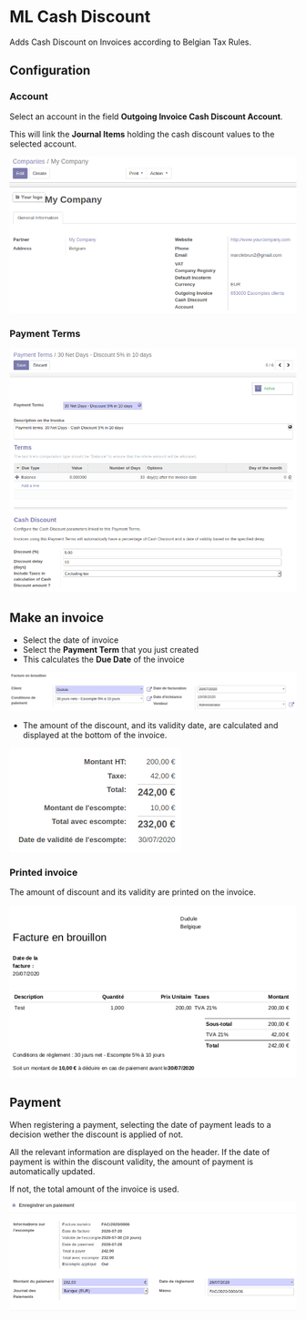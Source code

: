 # ML Cash Discount

Adds Cash Discount on Invoices according to Belgian Tax Rules.

## Configuration

### Account

Select an account in the field __Outgoing Invoice Cash Discount Account__.

This will link the __Journal Items__ holding the cash discount
values to the selected account.

![Configuration](static/description/img01.png)

### Payment Terms

![Payment Terms](static/description/img02.png)

## Make an invoice

* Select the date of invoice
* Select the __Payment Term__ that you just created
* This calculates the __Due Date__ of the invoice

![Invoice Header](static/description/img03.png)

* The amount of the discount, and its validity date, are
calculated and displayed at the bottom of the invoice.

![Invoice Totals](static/description/img04.png)

### Printed invoice

The amount of discount and its validity are printed on
the invoice.

![Printed Invoice](static/description/img05.png)

## Payment

When registering a payment, selecting the date of payment
leads to a decision wether the discount is applied of not.

All the relevant information are displayed on the header.
If the date of payment is within the discount validity, the
amount of payment is automatically updated.

If not, the total amount of the invoice is used.

![Payment](static/description/img06.png)
